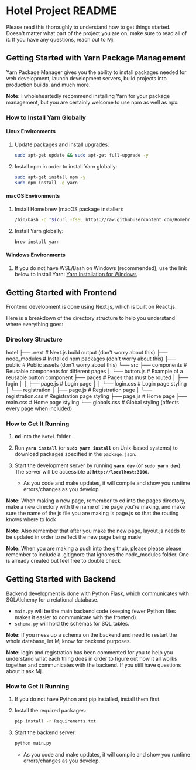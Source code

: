 # Hotel Project README

Please read this thoroughly to understand how to get things started. Doesn't matter what part of the project you are on, make sure to read all of it.
If you have any questions, reach out to Mj.

## Getting Started with Yarn Package Management

Yarn Package Manager gives you the ability to install packages needed for web development, launch development servers, build projects into production builds, and much more.

**Note:** I wholeheartedly recommend installing Yarn for your package management, but you are certainly welcome to use npm as well as npx.

### How to Install Yarn Globally

#### Linux Environments

1. Update packages and install upgrades:
    ```bash
    sudo apt-get update && sudo apt-get full-upgrade -y
    ```

2. Install npm in order to install Yarn globally:
    ```bash
    sudo apt-get install npm -y
    sudo npm install -g yarn
    ```

#### macOS Environments

1. Install Homebrew (macOS package installer):
    ```bash
    /bin/bash -c "$(curl -fsSL https://raw.githubusercontent.com/Homebrew/install/HEAD/install.sh)"
    ```

2. Install Yarn globally:
    ```bash
    brew install yarn
    ```

#### Windows Environments

1. If you do not have WSL/Bash on Windows (recommended), use the link below to install Yarn:
    [Yarn Installation for Windows](https://classic.yarnpkg.com/lang/en/docs/install/#windows-stable)

## Getting Started with Frontend

Frontend development is done using Next.js, which is built on React.js.

Here is a breakdown of the directory structure to help you understand where everything goes:

### Directory Structure
hotel
├── .next               # Next.js build output (don't worry about this)
├── node_modules        # Installed npm packages (don't worry about this)
├── public              # Public assets (don't worry about this)
└── src
    ├── components      # Reusable components for different pages
    │   └── button.js   # Example of a reusable button component
    ├── pages           # Pages that must be routed
    │   ├── login
    │   │   ├── page.js         # Login page
    │   │   └── login.css       # Login page styling
    │   └── registration
    │       ├── page.js         # Registration page
    │       └── registration.css # Registration page styling
    ├── page.js            # Home page
    ├── main.css           # Home page styling
    └── globals.css        # Global styling (affects every page when included)

### How to Get It Running

1. **cd** into the `hotel` folder.

2. Run **`yarn install`** (or **`sudo yarn install`** on Unix-based systems) to download packages specified in the `package.json`.

3. Start the development server by running **`yarn dev`** (or **`sudo yarn dev`**). The server will be accessible at **`http://localhost:3000`**.

   - As you code and make updates, it will compile and show you runtime errors/changes as you develop.

**Note:** When making a new page, remember to cd into the pages directory, make a new directory with the name of the page you're making, and make sure the name of the js file you are making is page.js so that the routing knows where to look

**Note:** Also remember that after you make the new page, layout.js needs to be updated in order to reflect the new page being made

**Note:** When you are making a push into the github, please please please remember to include a .gitignore that ignores the node_modules folder. One is already created but feel free to double check

## Getting Started with Backend

Backend development is done with Python Flask, which communicates with SQLAlchemy for a relational database.

- `main.py` will be the main backend code (keeping fewer Python files makes it easier to communicate with the frontend).
- `schema.py` will hold the schemas for SQL tables.

**Note:** If you mess up a schema on the backend and need to restart the whole database, let Mj know for backend purposes.

**Note:** login and registration has been commented for you to help you understand what each thing does in order to figure out how it all works together and communicates with the backend. If you still have questions about it ask Mj.

### How to Get It Running

1. If you do not have Python and pip installed, install them first.

2. Install the required packages:
    ```bash
    pip install -r Requirements.txt
    ```

3. Start the backend server:
    ```bash
    python main.py
    ```

   - As you code and make updates, it will compile and show you runtime errors/changes as you develop.
